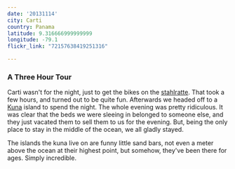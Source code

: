 ```yaml
---
date: '20131114'
city: Carti
country: Panama
latitude: 9.316666999999999
longitude: -79.1
flickr_link: "72157638419251316"

---
```


### A Three Hour Tour

Carti wasn't for the night, just to get the bikes on the [stahlratte](http://www.stahlratte.de/). That took a few hours, and turned out to be quite fun. Afterwards we headed off to a [Kuna](http://en.wikipedia.org/wiki/Kuna_people) island to spend the night. The whole evening was pretty ridiculous. It was clear that the beds we were sleeing in belonged to someone else, and they just vacated them to sell them to us for the evening. But, being the only place to stay in the middle of the ocean, we all gladly stayed.

The islands the kuna live on are funny little sand bars, not even a meter above the ocean at their highest point, but somehow, they've been there for ages. Simply incredible.
